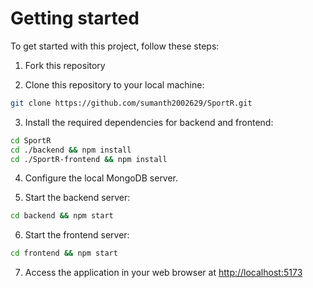 # Getting started
To get started with this project, follow these steps:
1. Fork this repository

2. Clone this repository to your local machine:

   
```bash 
git clone https://github.com/sumanth2002629/SportR.git
```

3. Install the required dependencies for backend and frontend:

```bash
cd SportR
cd ./backend && npm install
cd ./SportR-frontend && npm install
```

4. Configure the local MongoDB server.

5. Start the backend server:

```bash
cd backend && npm start
```

6. Start the frontend server:

```bash
cd frontend && npm start
```

7. Access the application in your web browser at [http://localhost:5173](http://localhost:5173)
